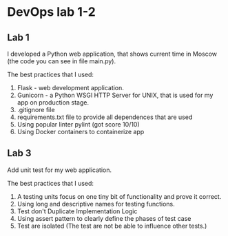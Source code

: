 # DevOps lab 1-2
## Lab 1
I developed a Python web application, that shows current time in Moscow (the code you can see in file main.py).

The best practices that I used:  
1. Flask - web development application.
2. Gunicorn - a Python WSGI HTTP Server for UNIX, that is used for my app on production stage.
3. .gitignore file
4. requirements.txt file to provide all dependences that are used
5. Using popular linter pylint (got score 10/10)
6. Using Docker containers to containerize app

## Lab 3
Add unit test for my web application.

The best practices that I used:
1. A testing units focus on one tiny bit of functionality and prove it correct.  
2. Using long and descriptive names for testing functions.
3. Test don't Duplicate Implementation Logic
4. Using assert pattern to clearly define the phases of test case
5. Test are isolated (The test are not be able to influence other tests.)
